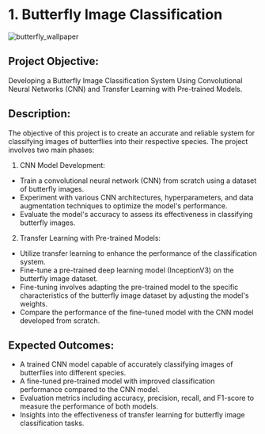 # 1. Butterfly Image Classification
   ![butterfly_wallpaper](https://github.com/ArathiPullott/CNN_Image_Classification/assets/120770265/ff78b787-b945-4b7c-8328-45f7b0723cdd)


## Project Objective:
Developing a Butterfly Image Classification System Using Convolutional Neural Networks (CNN) and Transfer Learning with Pre-trained Models.

## Description:
The objective of this project is to create an accurate and reliable system for classifying images of butterflies into their respective species. 
The project involves two main phases:

1. CNN Model Development:
* Train a convolutional neural network (CNN) from scratch using a dataset of butterfly images.
* Experiment with various CNN architectures, hyperparameters, and data augmentation techniques to optimize the model's performance.
* Evaluate the model's accuracy to assess its effectiveness in classifying butterfly images.

2. Transfer Learning with Pre-trained Models:
* Utilize transfer learning to enhance the performance of the classification system.
* Fine-tune a pre-trained deep learning model (InceptionV3) on the butterfly image dataset.
* Fine-tuning involves adapting the pre-trained model to the specific characteristics of the butterfly image dataset by adjusting the model's weights.
* Compare the performance of the fine-tuned model with the CNN model developed from scratch.
  
## Expected Outcomes:
* A trained CNN model capable of accurately classifying images of butterflies into different species.
* A fine-tuned pre-trained model with improved classification performance compared to the CNN model.
* Evaluation metrics including accuracy, precision, recall, and F1-score to measure the performance of both models.
* Insights into the effectiveness of transfer learning for butterfly image classification tasks.
